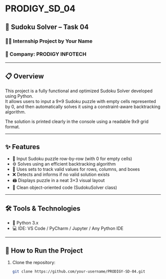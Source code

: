 # PRODIGY_SD_04

## 🎯 Sudoku Solver – Task 04

### 👨‍💻 Internship Project by Your Name

### 🏢 Company: PRODIGY INFOTECH

---

## 📋 Overview

This project is a fully functional and optimized Sudoku Solver developed using Python.  
It allows users to input a 9×9 Sudoku puzzle with empty cells represented by 0, and then automatically solves it using a constraint-aware backtracking algorithm.  

The solution is printed clearly in the console using a readable 9x9 grid format.

---

## ✨ Features

- 🔢 Input Sudoku puzzle row-by-row (with 0 for empty cells)
- ⚙️ Solves using an efficient backtracking algorithm
- 🧠 Uses sets to track valid values for rows, columns, and boxes
- ❌ Detects and informs if no valid solution exists
- 🖨️ Displays puzzle in a neat 3×3 visual layout
- 🧱 Clean object-oriented code (SudokuSolver class)

---

## 🛠️ Tools & Technologies

- 🐍 Python 3.x
- 💻 IDE: VS Code / PyCharm / Jupyter / Any Python IDE

---

## 🔧 How to Run the Project

1. Clone the repository:
   ```bash
   git clone https://github.com/your-username/PRODIGY-SD-04.git
